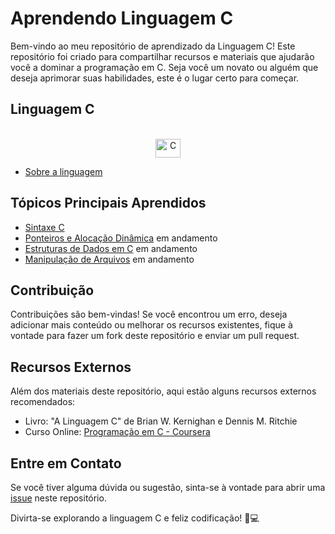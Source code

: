 # Aprendendo Linguagem C

Bem-vindo ao meu repositório de aprendizado da Linguagem C! Este repositório foi criado para compartilhar recursos e materiais que ajudarão você a dominar a programação em C. Seja você um novato ou alguém que deseja aprimorar suas habilidades, este é o lugar certo para começar.

## Linguagem C

<div align="left">
 <div style="display: inline_block" align="center">
   <br>
    <img align="center" alt="C" height="30" width="40" src="[https://raw.githubusercontent.com/devicons/devicon/master/icons/C/C-original.svg](https://github.com/devicons/devicon/blob/master/icons/c/c-original.svg)">
</div>

</div>

- [Sobre a linguagem ](https://pt.wikipedia.org/wiki/C_(linguagem_de_programa%C3%A7%C3%A3o))


## Tópicos Principais Aprendidos
- [Sintaxe C](https://github.com/caio-lelis/linguagemC/tree/main/Sintaxe_C)
- [Ponteiros e Alocação Dinâmica](caminho/para/ponteiros.md) em andamento
- [Estruturas de Dados em C](caminho/para/estruturas-de-dados.md) em andamento
- [Manipulação de Arquivos](caminho/para/arquivos.md) em andamento


## Contribuição

Contribuições são bem-vindas! Se você encontrou um erro, deseja adicionar mais conteúdo ou melhorar os recursos existentes, fique à vontade para fazer um fork deste repositório e enviar um pull request.


## Recursos Externos

Além dos materiais deste repositório, aqui estão alguns recursos externos recomendados:

- Livro: "A Linguagem C" de Brian W. Kernighan e Dennis M. Ritchie
- Curso Online: [Programação em C - Coursera](https://www.coursera.org/courses?query=programacao%20em%20c)

## Entre em Contato

Se você tiver alguma dúvida ou sugestão, sinta-se à vontade para abrir uma [issue](link-para-issues) neste repositório.

Divirta-se explorando a linguagem C e feliz codificação! 🚀💻
